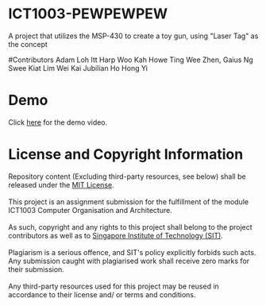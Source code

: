 # ICT1003-PEWPEWPEW
A project that utilizes the MSP-430 to create a toy gun, using "Laser Tag" as the concept

#Contributors
Adam Loh Itt Harp
Woo Kah Howe
Ting Wee Zhen, Gaius
Ng Swee Kiat
Lim Wei Kai
Jubilian Ho Hong Yi

# Demo
Click [here](https://www.youtube.com/watch?v=-f1f9dtqkSM&ab_channel=JubilianHoHongYi) for the demo video. 

# License and Copyright Information
Repository content (Excluding third-party resources, see below) shall be released under the [MIT License](LICENSE).
<br /><br />
This project is an assignment submission for the fulfillment of the module ICT1003 Computer Organisation and Architecture.
<br /><br />
As such, copyright and any rights to this project shall belong to the project contributors as well as to [Singapore Institute of Technology (SIT)](https://www.singaporetech.edu.sg/).
<br /><br />
Plagiarism is a serious offence, and SIT's policy explicitly forbids such acts. Any submission caught with plagiarised work shall receive zero marks for their submission.
<br /><br />
Any third-party resources used for this project may be reused in accordance to their license and/ or terms and conditions.
